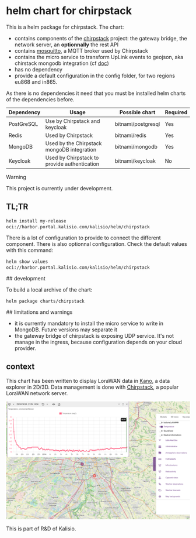 # helm chart for chirpstack

This is a helm package for chirpstack.
The chart: 
  * contains components of the [chirpstack](https://www.chirpstack.io/) project: the gateway bridge, the network server, an **optionnally** the rest API
  * contains [mosquitto](https://mosquitto.org/), a MQTT broker used by Chirpstack
  * contains the micro service to transform UpLink events to geojson, aka chirstack mongodb integration (cf [doc](https://github.com/romainjacquet/chirpstack-mongodb-integration))
  * has no dependency  
  * provide a default configuration in the config folder, for two regions eu868 and in865.
  
As there is no dependencies it need that you must be installed helm charts of the dependencies before.

| Dependency | Usage                                        | Possible chart     | Required |
|------------|----------------------------------------------|--------------------|----------|
| PostGreSQL | Use by Chirpstack and keycloak               | bitnami/postgresql | Yes      |
| Redis      | Used by Chirpstack                           | bitnami/redis      | Yes      |
| MongoDB    | Used by the Chirpstack mongoDB integration   | bitnami/mongodb    | Yes      |
| Keycloak   | Used by Chirpstack to provide authentication | bitnami/keycloak   | No       |

> [!WARNING]
> This project is currently under development.

## TL;TR

```console
helm install my-release oci://harbor.portal.kalisio.com/kalisio/helm/chirpstack
```

There is a lot of configuration to provide to connect the different component. There is also optionnal configuration.
Check the default values with this command:
```console
helm show values oci://harbor.portal.kalisio.com/kalisio/helm/chirpstack
```

## development

To build a local archive of the chart:
```console
helm package charts/chirpstack
```

## limitations and warnings

  * it is currently mandatory to install the micro service to write in MongoDB. Future versions may separate it
  * the gateway bridge of chirpstack is exposing UDP service. It's not manage in the ingress, because configuration
  depends on your cloud provider. 

## context

This chart has been written to display LoraWAN data in [Kano](https://github.com/kalisio/kano), a data explorer in 2D/3D.
Data management is done with [Chirpstack](https://www.chirpstack.io/), a popular LoraWAN network server.

![Chirpstack](/pictures/chirpstack-temperature.png)

This is part of R&D of Kalisio.

